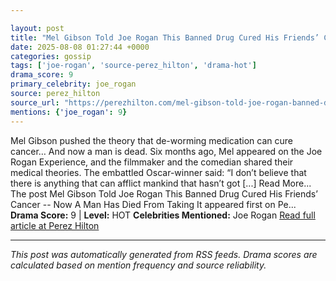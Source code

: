 ```yaml
---

layout: post
title: "Mel Gibson Told Joe Rogan This Banned Drug Cured His Friends’ Cancer -- Now A Man Has Died From Taking It"""
date: 2025-08-08 01:27:44 +0000
categories: gossip
tags: ['joe-rogan', 'source-perez_hilton', 'drama-hot']
drama_score: 9
primary_celebrity: joe_rogan
source: perez_hilton
source_url: "https://perezhilton.com/mel-gibson-told-joe-rogan-banned-drugs-cured-friends-cancer-man-died-from-taking-it/"""
mentions: {'joe_rogan': 9}
---
```


Mel Gibson pushed the theory that de-worming medication can cure cancer… And now a man is dead. Six months ago, Mel appeared on the Joe Rogan Experience, and the filmmaker and the comedian shared their medical theories. The embattled Oscar-winner said: “I don’t believe that there is anything that can afflict mankind that hasn’t got [...] Read More... The post Mel Gibson Told Joe Rogan This Banned Drug Cured His Friends’ Cancer -- Now A Man Has Died From Taking It appeared first on Pe... **Drama Score:** 9 | **Level:** HOT **Celebrities Mentioned:** Joe Rogan [Read full article at Perez Hilton](https://perezhilton.com/mel-gibson-told-joe-rogan-banned-drugs-cured-friends-cancer-man-died-from-taking-it/)

---

*This post was automatically generated from RSS feeds. Drama scores are calculated based on mention frequency and source reliability.*